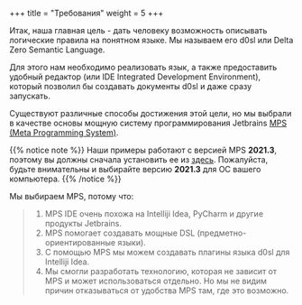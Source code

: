 +++
title = "Требования"
weight = 5
+++

Итак, наша главная цель - дать человеку возможность описывать логические правила на понятном языке. Мы называем его d0sl или Delta Zero Semantic Language.

Для этого нам необходимо реализовать язык, а также предоставить удобный редактор (или IDE Integrated Development Environment), который позволил бы создавать документы d0sl и даже сразу запускать.

Существуют различные способы достижения этой цели, но мы выбрали в качестве основы мощную систему программирования Jetbrains [MPS (Meta Programming System)](https://www.jetbrains.com/mps/).

{{% notice note %}}
Наши примеры работают с версией MPS **2021.3**, поэтому вы должны сначала установить ее из [здесь](https://www.jetbrains.com/mps/download/previous.html). Пожалуйста, будьте внимательны и выбирайте версию **2021.3** для ОС вашего компьютера.
{{% /notice %}}

Мы выбираем MPS, потому что:

> 1.  MPS IDE очень похожа на Intelliji Idea, PyCharm и другие продукты Jetbrains.
> 2.  MPS помогает создавать мощные DSL (предметно-ориентированные языки).
> 3.  С помощью MPS мы можем создавать плагины языка d0sl для Intelliji Idea.
> 4.  Мы смогли разработать технологию, которая не зависит от MPS и может использоваться отдельно. Но мы не видим причин отказываться от удобства MPS там, где это возможно.
